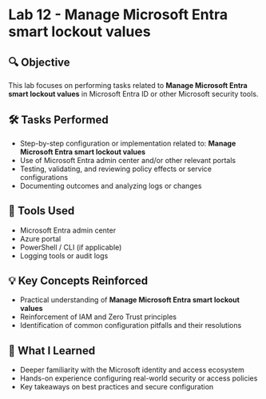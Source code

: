 # Lab 12 - Manage Microsoft Entra smart lockout values

## 🔍 Objective
This lab focuses on performing tasks related to **Manage Microsoft Entra smart lockout values** in Microsoft Entra ID or other Microsoft security tools.

## 🛠️ Tasks Performed
- Step-by-step configuration or implementation related to: **Manage Microsoft Entra smart lockout values**
- Use of Microsoft Entra admin center and/or other relevant portals
- Testing, validating, and reviewing policy effects or service configurations
- Documenting outcomes and analyzing logs or changes

## 🧪 Tools Used
- Microsoft Entra admin center
- Azure portal
- PowerShell / CLI (if applicable)
- Logging tools or audit logs

## 💡 Key Concepts Reinforced
- Practical understanding of **Manage Microsoft Entra smart lockout values**
- Reinforcement of IAM and Zero Trust principles
- Identification of common configuration pitfalls and their resolutions

## 🧠 What I Learned
- Deeper familiarity with the Microsoft identity and access ecosystem
- Hands-on experience configuring real-world security or access policies
- Key takeaways on best practices and secure configuration

